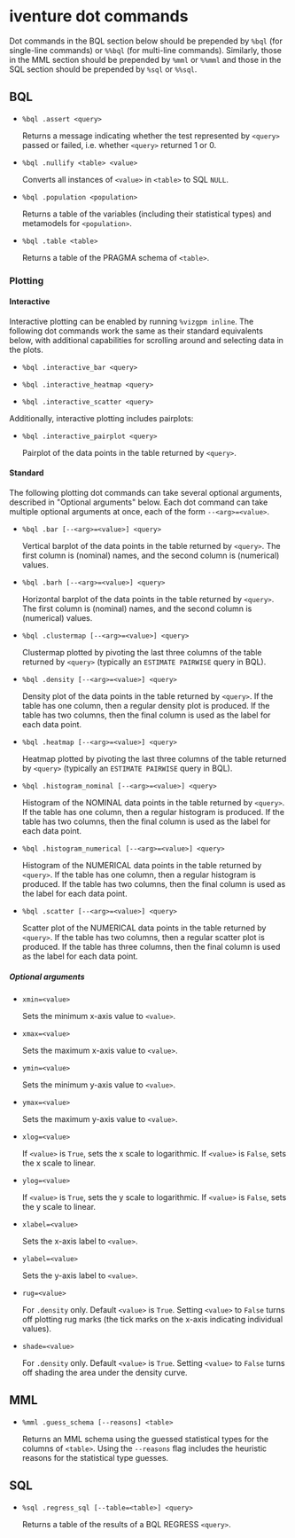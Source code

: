 # iventure dot commands
Dot commands in the BQL section below should be prepended by `%bql` (for
single-line commands) or `%%bql` (for multi-line commands). Similarly, those in
the MML section should be prepended by `%mml` or `%%mml` and those in the SQL
section should be prepended by `%sql` or `%%sql`.

## BQL
- `%bql .assert <query>`

	Returns a message indicating whether the test represented by `<query>` passed or
	failed, i.e. whether `<query>` returned 1 or 0.

- `%bql	.nullify <table> <value>`

	Converts all instances of `<value>` in `<table>` to SQL `NULL`.

- `%bql	.population <population>`

	Returns a table of the variables (including their statistical types) and
	metamodels for `<population>`.

- `%bql	.table <table>`

	Returns a table of the PRAGMA schema of `<table>`.

### Plotting
#### Interactive
Interactive plotting can be enabled by running `%vizgpm inline`.
The following dot commands work the same as their standard equivalents below,
with additional capabilities for scrolling around and selecting data in the
plots.

- `%bql .interactive_bar <query>`

- `%bql .interactive_heatmap <query>`

- `%bql .interactive_scatter <query>`

Additionally, interactive plotting includes pairplots:

- `%bql .interactive_pairplot <query>`

	Pairplot of the data points in the table returned by `<query>`.

#### Standard
The following plotting dot commands can take several optional arguments,
described in "Optional arguments" below. Each dot command can take multiple
optional arguments at once, each of the form `--<arg>=<value>`.

- `%bql .bar [--<arg>=<value>] <query>`

	Vertical barplot of the data points in the table returned by `<query>`. The
	first column is (nominal) names, and the second column is (numerical) values.

- `%bql .barh [--<arg>=<value>] <query>`

	Horizontal barplot of the data points in the table returned by `<query>`. The
	first column is (nominal) names, and the second column is (numerical) values.

- `%bql .clustermap [--<arg>=<value>] <query>`

	Clustermap plotted by pivoting the last three columns of the table returned by
	`<query>` (typically an `ESTIMATE PAIRWISE` query in BQL).

- `%bql .density [--<arg>=<value>] <query>`

	Density plot of the data points in the table returned by `<query>`. If the table
	has one column, then a regular density plot is produced. If the table has two
	columns, then the final column is used as the label for each data point.

- `%bql .heatmap [--<arg>=<value>] <query>`

	Heatmap plotted by pivoting the last three columns of the table returned by
	`<query>` (typically an `ESTIMATE PAIRWISE` query in BQL).

- `%bql .histogram_nominal [--<arg>=<value>] <query>`

	Histogram of the NOMINAL data points in the table returned by `<query>`. If the
	table has one column, then a regular histogram is produced. If the table has two
	columns, then the final column is used as the label for each data point.

- `%bql .histogram_numerical [--<arg>=<value>] <query>`

	Histogram of the NUMERICAL data points in the table returned by `<query>`. If
	the table has one column, then a regular histogram is produced. If the table has
	two columns, then the final column is used as the label for each data point.

- `%bql .scatter [--<arg>=<value>] <query>`

	Scatter plot of the NUMERICAL data points in the table returned by `<query>`. If
	the table has two columns, then a regular scatter plot is produced. If the table
	has three columns, then the final column is used as the label for each data
	point.

##### Optional arguments
- `xmin=<value>`

	Sets the minimum x-axis value to `<value>`.

- `xmax=<value>`

	Sets the maximum x-axis value to `<value>`.

- `ymin=<value>`

	Sets the minimum y-axis value to `<value>`.

- `ymax=<value>`

	Sets the maximum y-axis value to `<value>`.

- `xlog=<value>`

	If `<value>` is `True`, sets the x scale to logarithmic. If `<value>` is `False`,
	sets the x scale to linear.

- `ylog=<value>`

	If `<value>` is `True`, sets the y scale to logarithmic. If `<value>` is `False`,
	sets the y scale to linear.

- `xlabel=<value>`

	Sets the x-axis label to `<value>`.

- `ylabel=<value>`

	Sets the y-axis label to `<value>`.

- `rug=<value>`

	For `.density` only. Default `<value>` is `True`. Setting `<value>` to
	`False` turns off plotting rug marks (the tick marks on the x-axis
	indicating individual values).

- `shade=<value>`

	For `.density` only. Default `<value>` is `True`. Setting `<value>` to
	`False` turns off shading the area under the density curve.

## MML
- `%mml .guess_schema [--reasons] <table>`

	Returns an MML schema using the guessed statistical types for the columns of
	`<table>`. Using the `--reasons` flag includes the heuristic reasons for the
	statistical type guesses.

## SQL
- `%sql .regress_sql [--table=<table>] <query>`

	Returns a table of the results of a BQL REGRESS `<query>`.
